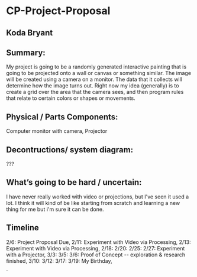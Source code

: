 # CP-Project-Proposal

## Koda Bryant

## Summary:
My project is going to be a randomly generated interactive painting that is going to be projected onto a wall or canvas or something similar. The image will be created using a camera on a monitor. The data that it collects will determine how the image turns out. 
Right now my idea (generally) is to create a grid over the area that the camera sees, and then program rules that relate to certain colors or shapes or movements.


## Physical / Parts Components:

Computer monitor with camera, Projector

## Decontructions/ system diagram: 

???

## What’s going to be hard / uncertain: 
I have never really worked with video or projections, but I've seen it used a lot. I think it will kind of be like starting from scratch and learning a new thing for me but i'm sure it can be done.

## Timeline
2/6: Project Proposal Due,
2/11: Experiment with Video via Processing,
2/13: Experiment with Video via Processing,
2/18:
2/20:
2/25:
2/27: Experiment with a Projector,
3/3:
3/5:
3/6: Proof of Concept -- exploration & research finished,
3/10:
3/12:
3/17:
3/19: My Birthday,


`














